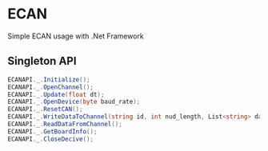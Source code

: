 # ECAN
Simple ECAN usage with .Net Framework



## Singleton API

```C#
ECANAPI._.Initialize();
ECANAPI._.OpenChannel();
ECANAPI._.Update(float dt);
ECANAPI._.OpenDevice(byte baud_rate);
ECANAPI._.ResetCAN();
ECANAPI._.WriteDataToChannel(string id, int nud_length, List<string> data, bool chb_extended, bool chb_remote);
ECANAPI._.ReadDataFromChannel();
ECANAPI._.GetBoardInfo();
ECANAPI._.CloseDecive();
```

